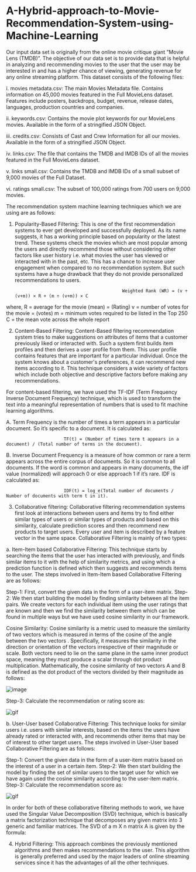 # A-Hybrid-approach-to-Movie-Recommendation-System-using-Machine-Learning
Our input data set is originally from the online movie critique giant ”Movie Lens (TMDB)”. The objective of our data set is to provide data that is helpful in analyzing and recommending movies to the user that the user may be interested in and has a higher chance of viewing, generating revenue for any online streaming platform. This dataset consists of the following files:

i. movies metadata.csv: The main Movies Metadata file. Contains information on 45,000 movies featured in the Full MovieLens dataset. Features include posters, backdrops, budget, revenue, release dates, languages, production countries and companies.

ii. keywords.csv: Contains the movie plot keywords for our MovieLens movies. Available in the form of a stringified JSON Object.

iii. credits.csv: Consists of Cast and Crew Information for all our movies. Available in the form of a stringified JSON Object.

iv. links.csv: The file that contains the TMDB and IMDB IDs of all the movies featured in the Full MovieLens dataset.

v. links small.csv: Contains the TMDB and IMDB IDs of a small subset of 9,000 movies of the Full Dataset. 

vi. ratings small.csv: The subset of 100,000 ratings from 700 users on 9,000 movies. 

The recommendation system machine learning techniques which we are using are as follows:

1. Popularity-Based Filtering: This is one of the first recommendation systems to ever get developed and successfully deployed. As its name suggests, it has a working principle based on popularity or the latest trend. These systems check the movies which are most popular among the users and directly recommend those without considering other factors like user history i.e. what movies the user has viewed or interacted with in the past, etc. This has a chance to increase user engagement when compared to no recommendation system. But such systems have a huge drawback that they do not provide personalized recommendations to users.
                                                
                                                Weighted Rank (WR) = (v ÷ (v+m)) × R + (m ÷ (v+m)) × C
where,
R = average for the movie (mean) = (Rating)
v = number of votes for the movie = (votes)
m = minimum votes required to be listed in the Top 250
C = the mean vote across the whole report 

2.	Content-Based Filtering: Content-Based filtering recommendation system tries to make suggestions on attributes of items that a customer previously liked or interacted with. Such a system first builds item profiles and then derives a user profile from them. This user profile contains features that are important for a particular individual. Once the system knows about a customer's preferences, it can recommend new items according to it. This technique considers a wide variety of factors which include both objective and descriptive factors before making any recommendations. 

For content-based filtering, we have used the TF-IDF (Term Frequency Inverse Document Frequency) technique, which is used to transform the text into a meaningful representation of numbers that is used to fit machine learning algorithms.  

A. Term Frequency is the number of times a term appears in a particular document. So it’s specific to a document. It is calculated as:
                          
                          TF(t) = (Number of times term t appears in a document) / (Total number of terms in the document).

B. Inverse Document Frequency is a measure of how common or rare a term appears across the entire corpus of documents. So it is common to all documents. If the word is common and appears in many documents, the idf value (normalized) will approach 0 or else approach 1 if it’s rare. 
IDF is calculated as:  

                          IDF(t) = log_e(Total number of documents / Number of documents with term t in it).

3. Collaborative filtering: Collaborative filtering recommendation systems first look at interactions between users and items try to find either similar types of users or similar types of products and based on this similarity, calculate prediction scores and then recommend new products to target users. Every user and item is described by a feature vector in the same space. Collaborative Filtering is mainly of two types:

a. Item-Item based Collaborative Filtering: This technique starts by searching the items that the user has interacted with previously, and finds similar items to it with the help of similarity metrics, and using which a prediction function is defined which then suggests and recommends items to the user. The steps involved in Item-Item based Collaborative Filtering are as follows:

Step-1: First, convert the given data in the form of a user-item matrix.
Step-2: We then start building the model by finding similarity between all the item pairs. We create vectors for each individual item using the user ratings that are known and then we find the similarity between them which can be found in multiple ways but we have used cosine similarity in our framework.

Cosine Similarity: Cosine similarity is a metric used to measure the similarity of two vectors which is measured in terms of the cosine of the angle between the two vectors . Specifically, it measures the similarity in the direction or orientation of the vectors irrespective of their magnitude or scale. Both vectors need to lie on the same plane in the same inner product space, meaning they must produce a scalar through dot product multiplication. Mathematically, the cosine similarity of two vectors A and B is defined as the dot product of the vectors divided by their magnitude as follows:

![image](https://user-images.githubusercontent.com/88252622/230611729-1c1ba1ca-3ad7-4422-8ed5-4209187a1541.png)

Step-3: Calculate the recommendation or rating score as: 

![gif](https://user-images.githubusercontent.com/88252622/230612256-ce79d9f2-3bfa-48d5-ad1c-15d6f0e6657e.gif)

b. User-User based Collaborative Filtering: This technique looks for similar users i.e. users with similar interests, based on the items the users have already rated or interacted with, and recommends other items that may be of interest to other target users. The steps involved in User-User based Collaborative Filtering are as follows:

Step-1: Convert the given data in the form of a user-item matrix based on the interest of a user in a certain item.
Step-2: We then start building the model by finding the set of similar users to the target user for which we have again used the cosine similarity according to the user-item matrix. 
Step-3: Calculate the recommendation score as: 

![gif](https://user-images.githubusercontent.com/88252622/230612331-5ca87523-de59-4176-8b92-8abec0c31727.gif)

In order for both of these collaborative filtering methods to work, we have used the Singular Value Decomposition (SVD) technique, which is basically a matrix factorization technique that decomposes any given matrix into 3 generic and familiar matrices. The SVD of a m X n matrix A is given by the formula:



4. Hybrid Filtering: This approach combines the previously mentioned algorithms and then makes recommendations to the user. This algorithm is generally preferred and used by the major leaders of online streaming services since it has the advantages of all the other techniques.   
